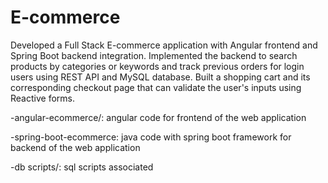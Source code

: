 # E-commerce

Developed a Full Stack E-commerce application with Angular frontend and Spring Boot backend integration.
Implemented the backend to search products by categories or keywords and track previous orders for login users using REST API and MySQL database.
Built a shopping cart and its corresponding checkout page that can validate the user's inputs using Reactive forms.

-angular-ecommerce/: angular code for frontend of the web application

-spring-boot-ecommerce: java code with spring boot framework for backend of the web application

-db scripts/: sql scripts associated 
